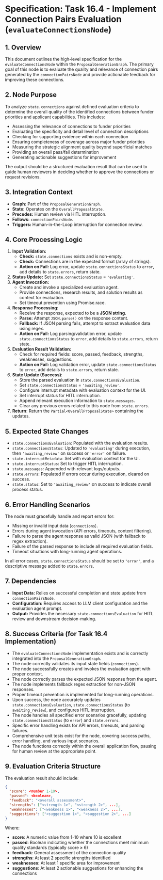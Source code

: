 # Specification: Task 16.4 - Implement Connection Pairs Evaluation (`evaluateConnectionsNode`)

## 1. Overview

This document outlines the high-level specification for the `evaluateConnectionsNode` within the `ProposalGenerationGraph`. The primary goal of this node is to evaluate the quality and relevance of connection pairs generated by the `connectionPairsNode` and provide actionable feedback for improving these connections.

## 2. Node Purpose

To analyze `state.connections` against defined evaluation criteria to determine the overall quality of the identified connections between funder priorities and applicant capabilities. This includes:

- Assessing the relevance of connections to funder priorities
- Evaluating the specificity and detail level of connection descriptions
- Checking for supporting evidence within each connection
- Ensuring completeness of coverage across major funder priorities
- Measuring the strategic alignment quality beyond superficial matches
- Providing an overall pass/fail determination
- Generating actionable suggestions for improvement

The output should be a structured evaluation result that can be used to guide human reviewers in deciding whether to approve the connections or request revisions.

## 3. Integration Context

- **Graph:** Part of the `ProposalGenerationGraph`.
- **State:** Operates on the `OverallProposalState`.
- **Precedes:** Human review via HITL interruption.
- **Follows:** `connectionPairsNode`.
- **Triggers:** Human-in-the-Loop interruption for connection review.

## 4. Core Processing Logic

1.  **Input Validation:**
    - **Check:** `state.connections` exists and is non-empty.
    - **Check:** Connections are in the expected format (array of strings).
    - **Action on Fail:** Log error, update `state.connectionsStatus` to `error`, add details to `state.errors`, return state.
2.  **Status Update:** Set `state.connectionsStatus` = `'evaluating'`.
3.  **Agent Invocation:**
    - Create and invoke a specialized evaluation agent.
    - Provide connections, research results, and solution results as context for evaluation.
    - Set timeout prevention using Promise.race.
4.  **Response Processing:**
    - Receive the response, expected to be a **JSON string**.
    - **Parse:** Attempt `JSON.parse()` on the response content.
    - **Fallback:** If JSON parsing fails, attempt to extract evaluation data using regex.
    - **Action on Fail:** Log parsing/validation error, update `state.connectionsStatus` to `error`, add details to `state.errors`, return state.
5.  **Evaluation Result Validation:**
    - Check for required fields: score, passed, feedback, strengths, weaknesses, suggestions.
    - **Action on Fail:** Log validation error, update `state.connectionsStatus` to `error`, add details to `state.errors`, return state.
6.  **State Update (Success):**
    - Store the parsed evaluation in `state.connectionsEvaluation`.
    - Set `state.connectionsStatus` = `'awaiting_review'`.
    - Configure interrupt metadata with evaluation context for the UI.
    - Set interrupt status for HITL interruption.
    - Append relevant execution information to `state.messages`.
    - Clear any previous errors related to this node from `state.errors`.
7.  **Return:** Return the `Partial<OverallProposalState>` containing the updates.

## 5. Expected State Changes

- `state.connectionsEvaluation`: Populated with the evaluation results.
- `state.connectionsStatus`: Updated to `'evaluating'` during execution, then `'awaiting_review'` on success or `'error'` on failure.
- `state.interruptMetadata`: Set with evaluation context for the UI.
- `state.interruptStatus`: Set to trigger HITL interruption.
- `state.messages`: Appended with relevant logs/outputs.
- `state.errors`: Populated if errors occur during execution, cleared on success.
- `state.status`: Set to `'awaiting_review'` on success to indicate overall process status.

## 6. Error Handling Scenarios

The node must gracefully handle and report errors for:

- Missing or invalid input data (`connections`).
- Errors during agent invocation (API errors, timeouts, content filtering).
- Failure to parse the agent response as valid JSON (with fallback to regex extraction).
- Failure of the parsed response to include all required evaluation fields.
- Timeout situations with long-running agent operations.

In all error cases, `state.connectionsStatus` should be set to `'error'`, and a descriptive message added to `state.errors`.

## 7. Dependencies

- **Input Data:** Relies on successful completion and state update from `connectionPairsNode`.
- **Configuration:** Requires access to LLM client configuration and the evaluation agent prompt.
- **Output:** Provides the necessary `state.connectionsEvaluation` for HITL review and downstream decision-making.

## 8. Success Criteria (for Task 16.4 Implementation)

- The `evaluateConnectionsNode` implementation exists and is correctly integrated into the `ProposalGenerationGraph`.
- The node correctly validates its input state fields (`connections`).
- The node successfully creates and invokes the evaluation agent with proper context.
- The node correctly parses the expected JSON response from the agent.
- The node implements fallback regex extraction for non-JSON responses.
- Proper timeout prevention is implemented for long-running operations.
- Upon success, the node accurately updates `state.connectionsEvaluation`, `state.connectionsStatus` (to `awaiting_review`), and configures HITL interruption.
- The node handles all specified error scenarios gracefully, updating `state.connectionsStatus` (to `error`) and `state.errors`.
- Specific error handling exists for API errors, timeouts, and parsing failures.
- Comprehensive unit tests exist for the node, covering success paths, error handling, and various input scenarios.
- The node functions correctly within the overall application flow, pausing for human review at the appropriate point.

## 9. Evaluation Criteria Structure

The evaluation result should include:

```json
{
  "score": <number 1-10>,
  "passed": <boolean>,
  "feedback": "<overall assessment>",
  "strengths": ["<strength 1>", "<strength 2>", ...],
  "weaknesses": ["<weakness 1>", "<weakness 2>", ...],
  "suggestions": ["<suggestion 1>", "<suggestion 2>", ...]
}
```

Where:

- **score**: A numeric value from 1-10 where 10 is excellent
- **passed**: Boolean indicating whether the connections meet minimum quality standards (typically score ≥ 6)
- **feedback**: General assessment of the connection quality
- **strengths**: At least 2 specific strengths identified
- **weaknesses**: At least 1 specific area for improvement
- **suggestions**: At least 2 actionable suggestions for enhancing the connections
